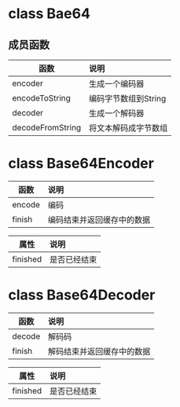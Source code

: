 class Bae64
===========

## 成员函数

| 函数 | 说明 |
| -- | :-- |
| encoder | 生成一个编码器
| encodeToString | 编码字节数组到String
| decoder | 生成一个解码器
| decodeFromString | 将文本解码成字节数组


class Base64Encoder
====================

| 函数 | 说明 |
| -- | :-- |
| encode | 编码
| finish | 编码结束并返回缓存中的数据

| 属性 | 说明 |
| -- | :-- |
| finished | 是否已经结束

class Base64Decoder
====================

| 函数 | 说明 |
| -- | :-- |
| decode | 解码码
| finish | 解码结束并返回缓存中的数据

| 属性 | 说明 |
| -- | :-- |
| finished | 是否已经结束
